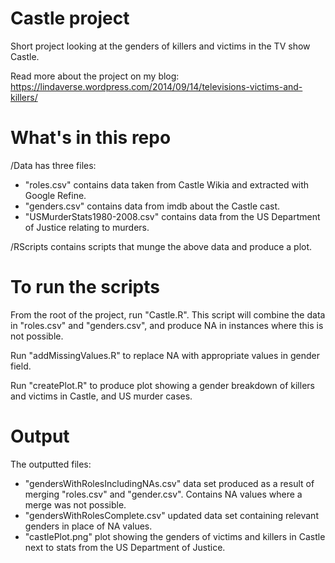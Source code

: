 Castle project
==============

Short project looking at the genders of killers and victims in the TV show Castle. 

Read more about the project on my blog: https://lindaverse.wordpress.com/2014/09/14/televisions-victims-and-killers/

What's in this repo
===================

/Data has three files: 
- "roles.csv" contains data taken from Castle Wikia and extracted with Google Refine.
- "genders.csv" contains data from imdb about the Castle cast.
- "USMurderStats1980-2008.csv" contains data from the US Department of Justice relating to murders.

/RScripts contains scripts that munge the above data and produce a plot.

To run the scripts
=================

From the root of the project, run "Castle.R". This script will combine the data in "roles.csv" and "genders.csv", and produce NA in instances where this is not possible.

Run "addMissingValues.R" to replace NA with appropriate values in gender field.

Run "createPlot.R" to produce plot showing a gender breakdown of killers and victims in Castle, and US murder cases.

Output
======

The outputted files:
- "gendersWithRolesIncludingNAs.csv" data set produced as a result of merging "roles.csv" and "gender.csv". Contains NA values where a merge was not possible.
- "gendersWithRolesComplete.csv" updated data set containing relevant genders in place of NA values.
- "castlePlot.png" plot showing the genders of victims and killers in Castle next to stats from the US Department of Justice.
